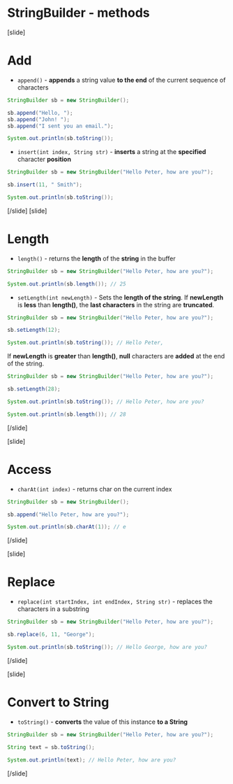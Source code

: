 
# StringBuilder - methods

[slide]
# Add
- `append()` - **appends** a string value **to the end** of the current sequence of characters
```java live
StringBuilder sb = new StringBuilder();

sb.append("Hello, ");
sb.append("John! ");
sb.append("I sent you an email.");

System.out.println(sb.toString());
```
- `insert(int index, String str)` - **inserts** a string at the **specified** character **position**
```java live
StringBuilder sb = new StringBuilder("Hello Peter, how are you?");

sb.insert(11, " Smith");

System.out.println(sb.toString());
```


[/slide]
[slide]
# Length
- `length()` - returns the **length** of the **string** in the buffer
```java live
StringBuilder sb = new StringBuilder("Hello Peter, how are you?");

System.out.println(sb.length()); // 25
```

- `setLength(int newLength)` - Sets the **length of the string**. If **newLength** is **less** than **length()**, the **last characters** in the string are **truncated**. 


```java live
StringBuilder sb = new StringBuilder("Hello Peter, how are you?");

sb.setLength(12);

System.out.println(sb.toString()); // Hello Peter,
```

If **newLength** is **greater** than **length()**, **null** characters are **added** at the end of the string.
```java live
StringBuilder sb = new StringBuilder("Hello Peter, how are you?");

sb.setLength(28);

System.out.println(sb.toString()); // Hello Peter, how are you?

System.out.println(sb.length()); // 28
```
[/slide]

[slide]
# Access

- `charAt(int index)` - returns char on the current index
```java live
StringBuilder sb = new StringBuilder();

sb.append("Hello Peter, how are you?");

System.out.println(sb.charAt(1)); // e
```

[/slide]

[slide]
# Replace

- `replace(int startIndex, int endIndex, String str)` - replaces the characters in a substring
```java live
StringBuilder sb = new StringBuilder("Hello Peter, how are you?");

sb.replace(6, 11, "George");

System.out.println(sb.toString()); // Hello George, how are you?
```

[/slide]

[slide]
# Convert to String

- `toString()` - **converts** the value of this instance **to a String**
```java live
StringBuilder sb = new StringBuilder("Hello Peter, how are you?");

String text = sb.toString();
        
System.out.println(text); // Hello Peter, how are you? 
```

[/slide]
